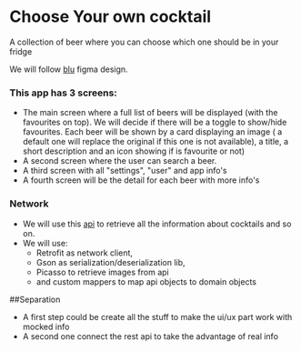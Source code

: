 # Choose Your own cocktail
A collection of beer where you can choose which one should be in your fridge

We will follow [blu](https://www.figma.com/file/yGApBLVEfjfaK7E3NGpNCa/Esercizio?node-id=0%3A1) figma design.

### This app has 3 screens:
 - The main screen where a full list of beers will be displayed (with the favourites on top). We will decide if there will be a toggle to show/hide favourites. Each beer will be shown by a card displaying an image ( a default one will replace  the original if this one is not available), a title, a short description and an icon showing if is favourite or not)
 -  A second screen where the user can search a beer.
 -  A third screen with all "settings", "user" and  app info's
 -  A fourth screen will be the detail for each beer with more info's

### Network
- We will use this [api](https://www.thecocktaildb.com/api.php) to retrieve all the information about cocktails and so on.
- We will use:
    - Retrofit as network client,
    - Gson as serialization/deserialization lib,
    - Picasso to retrieve images from api
    - and custom mappers to map api objects to domain objects

##Separation
- A first step could be create all the stuff to make the ui/ux part work with mocked info
- A second one connect the rest api to take the advantage of real info